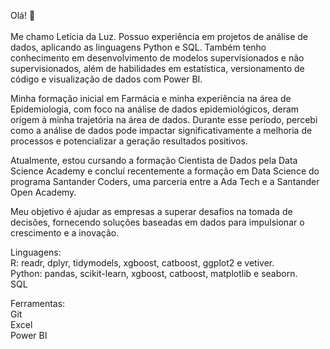 Olá! 👋
<br><br> Me chamo Letícia da Luz. Possuo experiência em projetos de análise de dados, aplicando as linguagens Python e SQL. Também tenho conhecimento em desenvolvimento de modelos supervisionados e não supervisionados, além de habilidades em estatística, versionamento de código e visualização de dados com Power BI.

Minha formação inicial em Farmácia e minha experiência na área de Epidemiologia, com foco na análise de dados epidemiológicos, deram origem à minha trajetória na área de dados. Durante esse período, percebi como a análise de dados pode impactar significativamente a melhoria de processos e potencializar a geração resultados positivos. 

Atualmente, estou cursando a formação Cientista de Dados pela Data Science Academy e concluí recentemente a formação em Data Science do programa Santander Coders, uma parceria entre a Ada Tech e a Santander Open Academy.

Meu objetivo é ajudar as empresas a superar desafios na tomada de decisões, fornecendo soluções baseadas em dados para impulsionar o crescimento e a inovação.

Linguagens:    
R: readr, dplyr, tidymodels, xgboost, catboost, ggplot2 e vetiver.  
Python: pandas, scikit-learn, xgboost, catboost, matplotlib e seaborn.  
SQL  

Ferramentas:  
Git  
Excel   
Power BI

